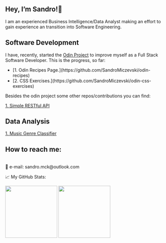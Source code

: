 <h2>Hey, I’m Sandro!👋 <br/></h2> 

I am an experienced Business Intelligence/Data Analyst making an effort to gain experience an transition into Software Engineering.

<h2>Software Development</h2>

I have, recently, started the [Odin Project](https://www.theodinproject.com) to improve myself as a Full Stack Software Developer. This is the progress, so far:

<ul>
  <li>[1. Odin Recipes Page.](https://github.com/SandroMiczevski/odin-recipes)</li>  
  <li>[2. CSS Exercises.](https://github.com/SandroMiczevski/odin-css-exercises)</li>  
</ul>

Besides the odin project some other repos/contributions you can find:

[1. Simple RESTful API](https://github.com/SandroMiczevski/testing-rest-service-node)


<h2>Data Analysis</h2>

[1. Music Genre Classifier](https://github.com/SandroMiczevski/Music-Genre-Classifier/blob/main/Genre_Data_Preparation.ipynb)

<h2>How to reach me: </h2><br/>
📩 e-mail: sandro.mck@outlook.com

<br/>

📈 My GitHub Stats:

<div>
  <img height="165em" src="https://github-readme-stats.vercel.app/api?username=SandroMiczevski&theme=react&show_icons=true&hide_border=true&&count_private=true&include_all_commits=true" /> 
  <img height="165em" src="https://github-readme-stats.vercel.app/api/top-langs/?username=SandroMiczevski&layout=compact&theme=react")/>
</div>



<!--
- 👀 I’m interested in ...
- 💞️ I’m looking to collaborate on ...
- 🌱 I’m currently learning:<br/>
--->

<!---
SandroMiczevski/SandroMiczevski is a ✨ special ✨ repository because its `README.md` (this file) appears on your GitHub profile.
You can click the Preview link to take a look at your changes.
--->
